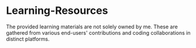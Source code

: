 # Learning-Resources
The provided learning materials are not solely owned by me. These are gathered from various end-users' contributions and coding collaborations in distinct platforms.
